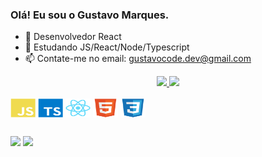 ### Olá! Eu sou o Gustavo Marques.

- 👀 Desenvolvedor React
- 🌱 Estudando JS/React/Node/Typescript
- 📫 Contate-me no email: gustavocode.dev@gmail.com

<div align="center">
  <a href="https://github.com/gustavomarques1">
  <img height="180em" src="https://github-readme-stats.vercel.app/api?username=gustavomarques1&show_icons=true&theme=aura_dark"/>
  <img height="180em" src="https://github-readme-stats.vercel.app/api/top-langs/?username=gustavomarques1&layout=compact&theme=aura_dark"/>
    </a>
</div>





<div style="display: inline_block"><br>
  <img align="center" alt="Gustavo-Js" height="30" width="40" src="https://raw.githubusercontent.com/devicons/devicon/master/icons/javascript/javascript-plain.svg">
  <img align="center" alt="Gustavo-Ts" height="30" width="40" src="https://raw.githubusercontent.com/devicons/devicon/master/icons/typescript/typescript-plain.svg">
  <img align="center" alt="Gustavo-React" height="30" width="40" src="https://raw.githubusercontent.com/devicons/devicon/master/icons/react/react-original.svg">
  <img align="center" alt="Gustavo-HTML" height="30" width="40" src="https://raw.githubusercontent.com/devicons/devicon/master/icons/html5/html5-original.svg">
  <img align="center" alt="Gustavo-CSS" height="30" width="40" src="https://raw.githubusercontent.com/devicons/devicon/master/icons/css3/css3-original.svg">
</div>
  
  ##
 
<div> 
  <a href = "mailto:gustavocode.dev@gmail.com"><img src="https://img.shields.io/badge/-Gmail-%23333?style=for-the-badge&logo=gmail&logoColor=white" target="_blank"></a>
  <a href="https://www.linkedin.com/in/gustavo-marques-71ba4b208/" target="_blank"><img src="https://img.shields.io/badge/-LinkedIn-%230077B5?style=for-the-badge&logo=linkedin&logoColor=white" target="_blank"></a> 
  
</div>


